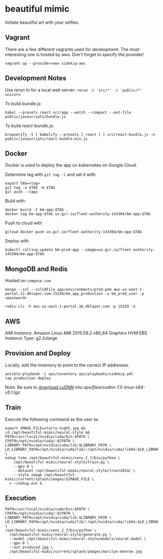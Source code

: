 # beautiful mimic

Imitate beautiful art with your selfies.

## Vagrant

There are a few different vagrants used for development.
The most interesting one is hosted by aws.  Don't forget to specify the provider!

```
vagrant up --provider=aws sidekiq-aws
```

## Development Notes

Use _rerun_ to for a local web server:
`rerun -i 'src/*' -i 'public/*' unicorn`

To build _bundle.js_:

`babel --presets react src/app --watch --compact --out-file public/javascripts/bundle.js`

To build _react-bundle.js_:

`browserify -t [ babelify --presets [ react ] ] src/react-bundle.js -o public/javascripts/react-bundle.min.js`

## Docker

Docker is used to deploy the app on kubernetes on Google Cloud.  

Determine tag with `git tag -l` and set it with:

```
export TAG=<tag>
git tag -a $TAG -m $TAG
git push --tags
```

Build with:

```
docker build -t bm-app:$TAG .
docker tag bm-app:$TAG us.gcr.io/fleet-authority-143304/bm-app:$TAG
```

Push to cloud with

```
gcloud docker push us.gcr.io/fleet-authority-143304/bm-app:$TAG
```

Deploy with

```
kubectl rolling-update bm-prod-app --image=us.gcr.io/fleet-authority-143304/bm-app:$TAG
```

## MongoDB and Redis

Hosted on `compose.com`

```
mongo --ssl --sslCAFile app/environments/prod.pem aws-us-east-1-portal.12.dblayer.com:15330/bm_app_production -u bm_prod_user -p <password>
```

```
redis-cli -h aws-us-east-1-portal.16.dblayer.com -p 15329 -a
```

## AWS

*AMI Instance*: Amazon Linux AMI 2015.09.2 x86_64 Graphics HVM EBS
*Instance Type*: g2.2xlarge

## Provision and Deploy

Locally, edit the inventory to point to the correct IP addresses.

```
ansible-playbook -i ops/inventory ops/playbooks/sidekiq.yml
cap production deploy
```

Note: Be sure to [download cuDNN](https://developer.nvidia.com/rdp/cudnn-download) into _ops/files/cudnn-7.5-linux-x64-v5.1.tgz_

## Train

Execute the following command as the user `bm`.

```
export IMAGE_FILE=starry-night.jpg &&
cd /opt/beautiful-mimic/neural-style && 
PATH=/usr/local/nvidia/cuda/bin:$PATH \
CPATH=/opt/nvidia/cuda/:$CPATH \
LIBRARY_PATH=/opt/nvidia/cuda/lib:$LIBRARY_PATH \
LD_LIBRARY_PATH=/opt/nvidia/cuda/lib/:/opt/nvidia/cuda/lib64:$LD_LIBRARY_PATH \
nohup time /opt/beautiful-mimic/venv_2_7/bin/python \
    /opt/beautiful-mimic/neural-style/train.py \
    --gpu 0 \
    --dataset /opt/beautiful-mimic/neural-style/train2014/ \
    --style_image /opt/beautiful-mimic/current/splash/images/$IMAGE_FILE \
  > ~/nohup.out &
```


## Execution

```
PATH=/usr/local/nvidia/cuda/bin:$PATH \
CPATH=/opt/nvidia/cuda/:$CPATH \
LIBRARY_PATH=/opt/nvidia/cuda/lib:$LIBRARY_PATH \
LD_LIBRARY_PATH=/opt/nvidia/cuda/lib/:/opt/nvidia/cuda/lib64:$LD_LIBRARY_PATH \
/opt/beautiful-mimic/venv_2_7/bin/python \
  /opt/beautiful-mimic/neural-style/generate.py \
  --model /opt/beautiful-mimic/neural-style/models/seurat.model \
  --gpu 0 \
  --out produced.jpg \
  /opt/beautiful-mimic/current/splash/images/marilyn-monroe.jpg
```
